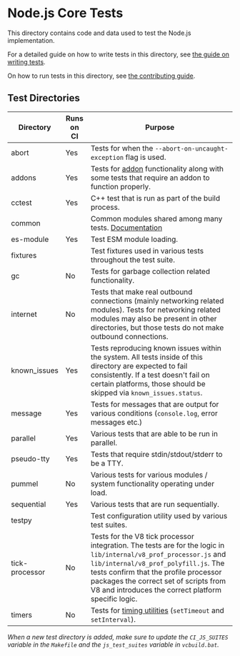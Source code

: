 # Node.js Core Tests

This directory contains code and data used to test the Node.js implementation.

For a detailed guide on how to write tests in this
directory, see [the guide on writing tests](../doc/guides/writing-tests.md).

On how to run tests in this directory, see
[the contributing guide](../CONTRIBUTING.md#step-6-test).

## Test Directories

|Directory          |Runs on CI     |Purpose        |
|-------------------|---------------|---------------|
|abort              |Yes            |Tests for when the  ``` --abort-on-uncaught-exception ``` flag is used.|
|addons             |Yes            |Tests for [addon](https://nodejs.org/api/addons.html) functionality along with some tests that require an addon to function  properly.|
|cctest             |Yes            |C++ test that is run as part of the build process.|
|common             |               |Common modules shared among many tests. [Documentation](./common/README.md)|
|es-module          |Yes            |Test ESM module loading.|
|fixtures           |               |Test fixtures used in various tests throughout the test suite.|
|gc                 |No             |Tests for garbage collection related functionality.|
|internet           |No             |Tests that make real outbound connections (mainly networking related modules). Tests for networking related modules may also be present in        other directories, but those tests do not make outbound connections.|
|known_issues       |Yes            |Tests reproducing known issues within the system. All tests inside of this directory are expected to fail consistently. If a test doesn't fail on certain platforms, those should be skipped via `known_issues.status`.|
|message            |Yes            |Tests for messages that are output for various conditions (```console.log```, error messages etc.)|
|parallel           |Yes            |Various tests that are able to be run in parallel.|
|pseudo-tty         |Yes            |Tests that require stdin/stdout/stderr to be a TTY.|
|pummel             |No             |Various tests for various modules / system functionality operating under load.|
|sequential         |Yes            |Various tests that are run sequentially.|
|testpy             |               |Test configuration utility used by various test suites.|
|tick-processor     |No             |Tests for the V8 tick processor integration. The tests are for the logic in ```lib/internal/v8_prof_processor.js``` and  ```lib/internal/v8_prof_polyfill.js```. The tests confirm that the profile processor packages the correct set of scripts from V8 and introduces the correct platform specific logic.|
|timers             |No             |Tests for [timing utilities](https://nodejs.org/api/timers.html) (```setTimeout``` and ```setInterval```).|

_When a new test directory is added, make sure to update the `CI_JS_SUITES`
variable in the `Makefile` and the `js_test_suites` variable in
`vcbuild.bat`._
